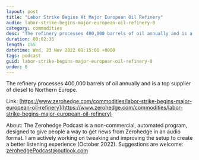 ```yaml
---
layout: post
title: "Labor Strike Begins At Major European Oil Refinery"
audio: labor-strike-begins-major-european-oil-refinery-0
category: commodities
desc: "The refinery processes 400,000 barrels of oil annually and is a top supplier of diesel to Northern Europe."
duration: 00:02:35
length: 155
datetime: Wed, 23 Nov 2022 09:15:00 +0000
tags: podcast
guid: labor-strike-begins-major-european-oil-refinery-0
order: 0
---
```

The refinery processes 400,000 barrels of oil annually and is a top supplier of diesel to Northern Europe.

Link: [https://www.zerohedge.com/commodities/labor-strike-begins-major-european-oil-refinery](https://www.zerohedge.com/commodities/labor-strike-begins-major-european-oil-refinery)

About: The Zerohedge Podcast is a non-commercial, automated program, designed to give people a way to get news from Zerohedge in an audio format.  I am actively working on tweaking and improving the setup to create a better listening experience (October 2022).  Suggestions are welcome: [zerohedgePodcast@outlook.com](mailto:zerohedgePodcast@outlook.com)